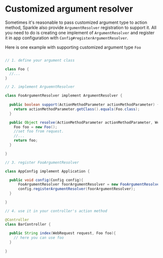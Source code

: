 # Customized argument resolver

Sometimes it's reasonable to pass customized argument type to action method, Sparkle also provide `ArgumentResolver` registration to support it. All you need to do is creating one implement of `ArgumentResolver` and register it in app configuration with `Config#registerArgumentResolver`.

Here is one example with supporting customized argument type `Foo`

```java

// 1. define your argument class

class Foo { 
  //... 
}

// 2. implement ArguemntResolver

class FooArgumentResolver implement ArgumentResolver {
  
  public boolean support(ActionMethodParameter actionMethodParameter) {
    return actionMethodParameter.getClass().equals(Foo.class);
  }

  public Object resolve(ActionMethodParameter actionMethodParameter, WebRequest request){
    Foo foo = new Foo();
    //set foo from request.
    //...
    return foo;
  }

}

// 3. register FooArgumentResolver

class AppConfig implement Application {

  public void config(Config config){
      FooArgumentResolver foorArgumentResolver = new FooArgumentResolver();
      config.registerArgumentResolver(foorArgumentResolver);
  }

}

// 4. use it in your controller's action method

@Controller
class BarController {
  
  public String index(WebRequest request, Foo foo){
    // here you can use foo  
  }
  
}

```



